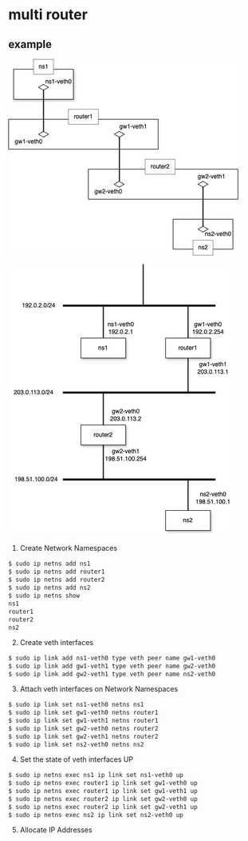 # multi router

## example

![Network Configration Diagram(Physical)](./assets/multi-router-network-physical.drawio.png)

![Network Configration Diagram(Logical)](./assets/multi-router-network-logical.drawio.png)

1. Create Network Namespaces
```
$ sudo ip netns add ns1
$ sudo ip netns add router1
$ sudo ip netns add router2
$ sudo ip netns add ns2
$ sudo ip netns show
ns1
router1
router2
ns2
```

2. Create veth interfaces
```
$ sudo ip link add ns1-veth0 type veth peer name gw1-veth0
$ sudo ip link add gw1-veth1 type veth peer name gw2-veth0
$ sudo ip link add gw2-veth1 type veth peer name ns2-veth0
```

3. Attach veth interfaces on Network Namespaces
```
$ sudo ip link set ns1-veth0 netns ns1
$ sudo ip link set gw1-veth0 netns router1
$ sudo ip link set gw1-veth1 netns router1
$ sudo ip link set gw2-veth0 netns router2
$ sudo ip link set gw2-veth1 netns router2
$ sudo ip link set ns2-veth0 netns ns2
```

4. Set the state of veth interfaces UP
```
$ sudo ip netns exec ns1 ip link set ns1-veth0 up
$ sudo ip netns exec router1 ip link set gw1-veth0 up
$ sudo ip netns exec router1 ip link set gw1-veth1 up
$ sudo ip netns exec router2 ip link set gw2-veth0 up
$ sudo ip netns exec router2 ip link set gw2-veth1 up
$ sudo ip netns exec ns2 ip link set ns2-veth0 up
```

5. Allocate IP Addresses
```

```
